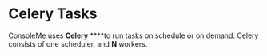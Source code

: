 # Celery Tasks

ConsoleMe uses [**Celery**](https://docs.celeryproject.org/en/stable/getting-started/introduction.html) ****to run tasks on schedule or on demand. Celery consists of one scheduler, and **N** workers. 

